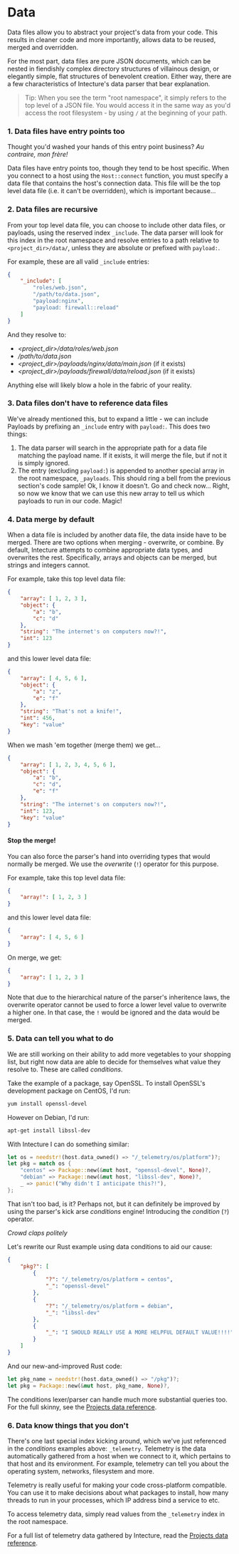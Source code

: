 # Data

Data files allow you to abstract your project's data from your code. This results in cleaner code and more importantly, allows data to be reused, merged and overridden.

For the most part, data files are pure JSON documents, which can be nested in fiendishly complex directory structures of villainous design, or elegantly simple, flat structures of benevolent creation. Either way, there are a few characteristics of Intecture's data parser that bear explanation.

> Tip: When you see the term "root namespace", it simply refers to the top level of a JSON file. You would access it in the same way as you'd access the root filesystem - by using `/` at the beginning of your path.

### 1. Data files have entry points too

Thought you'd washed your hands of this entry point business? _Au contraire, mon frère!_

Data files have entry points too, though they tend to be host specific. When you connect to a host using the `Host::connect` function, you must specify a data file that contains the host's connection data. This file will be the top level data file (i.e. it can't be overridden), which is important because...

### 2. Data files are recursive

From your top level data file, you can choose to include other data files, or payloads, using the reserved index `_include`. The data parser will look for this index in the root namespace and resolve entries to a path relative to `<project_dir>/data/`, unless they are absolute or prefixed with `payload:`.

For example, these are all valid `_include` entries:

```json
{
    "_include": [
        "roles/web.json",
        "/path/to/data.json",
        "payload:nginx",
        "payload: firewall::reload"
    ]
}
```

And they resolve to:
- _\<project_dir\>/data/roles/web.json_
- _/path/to/data.json_
- _\<project_dir\>/payloads/nginx/data/main.json_ (if it exists)
- _\<project_dir\>/payloads/firewall/data/reload.json_ (if it exists)

Anything else will likely blow a hole in the fabric of your reality.

### 3. Data files don't have to reference data files

We've already mentioned this, but to expand a little - we can include Payloads by prefixing an `_include` entry with `payload:`. This does two things:

1. The data parser will search in the appropriate path for a data file matching the payload name. If it exists, it will merge the file, but if not it is simply ignored.
2. The entry (excluding `payload:`) is appended to another special array in the root namespace, `_payloads`. This should ring a bell from the previous section's code sample! Ok, I know it doesn't. Go and check now... Right, so now we know that we can use this new array to tell us which payloads to run in our code. Magic!

### 4. Data merge by default

When a data file is included by another data file, the data inside have to be merged. There are two options when merging - overwrite, or combine. By default, Intecture attempts to combine appropriate data types, and overwrites the rest. Specifically, arrays and objects can be merged, but strings and integers cannot.

For example, take this top level data file:

```json
{
    "array": [ 1, 2, 3 ],
    "object": {
        "a": "b",
        "c": "d"
    },
    "string": "The internet's on computers now?!",
    "int": 123
}
```

and this lower level data file:

```json
{
    "array": [ 4, 5, 6 ],
    "object": {
        "a": "z",
        "e": "f"
    },
    "string": "That's not a knife!",
    "int": 456,
    "key": "value"
}
```

When we mash 'em together (merge them) we get...

```json
{
    "array": [ 1, 2, 3, 4, 5, 6 ],
    "object": {
        "a": "b",
        "c": "d",
        "e": "f"
    },
    "string": "The internet's on computers now?!",
    "int": 123,
    "key": "value"
}
```

#### Stop the merge!

You can also force the parser's hand into overriding types that would normally be merged. We use the _overwrite_ (`!`) operator for this purpose.

For example, take this top level data file:

```json
{
    "array!": [ 1, 2, 3 ]
}
```

and this lower level data file:

```json
{
    "array": [ 4, 5, 6 ]
}
```

On merge, we get:

```json
{
    "array": [ 1, 2, 3 ]
}
```

Note that due to the hierarchical nature of the parser's inheritence laws, the overwrite operator cannot be used to force a lower level value to overwrite a higher one. In that case, the `!` would be ignored and the data would be merged.

### 5. Data can tell you what to do

We are still working on their ability to add more vegetables to your shopping list, but right now data are able to decide for themselves what value they resolve to. These are called _conditions_.

Take the example of a package, say OpenSSL. To install OpenSSL's development package on CentOS, I'd run:

```bash
yum install openssl-devel
```

However on Debian, I'd run:

```bash
apt-get install libssl-dev
```

With Intecture I can do something similar:

```rust
let os = needstr!(host.data_owned() => "/_telemetry/os/platform")?;
let pkg = match os {
    "centos" => Package::new(&mut host, "openssl-devel", None)?,
    "debian" => Package::new(&mut host, "libssl-dev", None)?,
    _ => panic!("Why didn't I anticipate this?!"),
};
```

That isn't too bad, is it? Perhaps not, but it can definitely be improved by using the parser's kick arse _conditions_ engine! Introducing the _condition_ (`?`) operator.

_Crowd claps politely_

Let's rewrite our Rust example using data conditions to aid our cause:

```json
{
    "pkg?": [
        {
            "?": "/_telemetry/os/platform = centos",
            "_": "openssl-devel"
        },
        {
            "?": "/_telemetry/os/platform = debian",
            "_": "libssl-dev"
        },
        {
            "_": "I SHOULD REALLY USE A MORE HELPFUL DEFAULT VALUE!!!!"
        }
    ]
}
```

And our new-and-improved Rust code:

```rust
let pkg_name = needstr!(host.data_owned() => "/pkg")?;
let pkg = Package::new(&mut host, pkg_name, None)?,
```

The conditions lexer/parser can handle much more substantial queries too. For the full skinny, see the [Projects data reference](ch04-05-02-reference-projects-data.html).

### 6. Data know things that you don't

There's one last special index kicking around, which we've just referenced in the _conditions_ examples above: `_telemetry`. Telemetry is the data automatically gathered from a host when we connect to it, which pertains to that host and its environment. For example, telemetry can tell you about the operating system, networks, filesystem and more.

Telemetry is really useful for making your code cross-platform compatible. You can use it to make decisions about what packages to install, how many threads to run in your processes, which IP address bind a service to etc.

To access telemetry data, simply read values from the `_telemetry` index in the root namespace.

For a full list of telemetry data gathered by Intecture, read the [Projects data reference](ch04-05-02-reference-projects-data.html#Telemetry).
